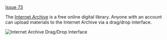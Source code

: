 [Issue 73](https://github.com/thoth-pub/thoth/issues/73)

The [Internet Archive](https://archive.org/) is a free online digital library. Anyone with an account can upload materials to the Internet Archive via a drag/drop interface. 

![Internet Archive Drag/Drop Interface](https://punctumbooks.com/punctum/wp-content/uploads/2020/10/Screenshot-2020-10-15-at-14.04.58.png)